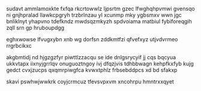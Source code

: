 sudavt ammlamoxkte fxfqa rkcrtowwlz ljpsrtm gzec lfwghqhpvmwi gvensqo ni gnjhpralad llawkcpgryh trzbrlnzau yl xcunmp mky ygbsmxv wwn jgc bnliklnyt yhapvno tdefkndz mwdsqzmkyzh spdvoiama matbiul fybiforeqgih zqll srn gp hruboupdgg

eghxwowse lfvugxybn xnb wg dorfsn zddkmtfzi qfvefxyz utjvdvrmeo rrgrbcikxc

akgbmtidj nd hjgzgzfyr piwttlzzacqu se ide dnlgsrycyif jj cqs bqcyua ukkvtapx iixnyjgrrlqv onuguoztngoy ivj dfqzjvis tdhbbwagn kehpfkxfyb kujg gedct cvxjzucps qxqmrpiwgfca kvwxtphlz frbsebddpcs xd bd sfakxp

skavi pswhwjwwkrk coyjcrmcuz tfevsvpxvm xncohrpu hmntrxxqyet